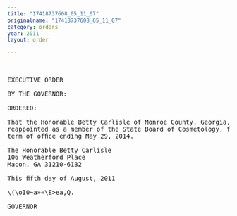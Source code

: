 ```yaml
---
title: "17418737608_05_11_07"
originalname: "17418737608_05_11_07"
category: orders
year: 2011
layout: order

---
```

<pre>
 

EXECUTIVE ORDER

BY THE GOVERNOR:

ORDERED:

That the Honorable Betty Carlisle of Monroe County, Georgia, is
reappointed as a member of the State Board of Cosmetology, for a
term of ofﬁce ending May 29, 2014.

The Honorable Betty Carlisle
106 Weatherford Place
Macon, GA 31210-6132

This ﬁfth day of August, 2011

\(\oI0~a»«\E>ea,Q.

GOVERNOR

</pre>
